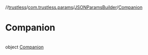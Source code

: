 //[trustless](../../../../index.md)/[com.trustless.params](../../index.md)/[JSONParamsBuilder](../index.md)/[Companion](index.md)

# Companion

\
object [Companion](index.md)
